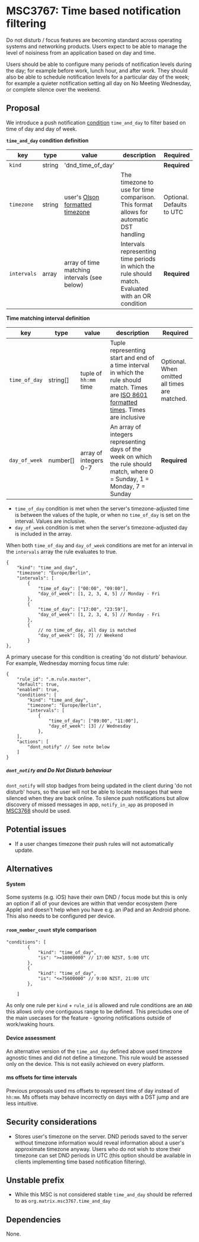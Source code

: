 # MSC3767: Time based notification filtering
Do not disturb / focus features are becoming standard across operating systems and networking products. Users expect to
be able to manage the level of noisiness from an application based on day and time.

Users should be able to configure many periods of notification levels during the day; for example before work, lunch
hour, and after work. They should also be able to schedule notification levels for a particular day of the week; for
example a quieter notification setting all day on No Meeting Wednesday, or complete silence over the weekend.

## Proposal

We introduce a push notification [condition](https://spec.matrix.org/v1.2/client-server-api/#push-rules) `time_and_day`
to filter based on time of day and day of week.

**`time_and_day` condition definition**

| key | type | value | description | Required |
| ---- | ----| ----- | ----------- | -------- |
| `kind` | string | 'dnd_time_of_day' | | **Required** |
| `timezone` | string | user's [Olson formatted timezone](https://en.wikipedia.org/wiki/List_of_tz_database_time_zones) | The timezone to use for time comparison. This format allows for automatic DST handling | Optional. Defaults to UTC |
| `intervals` | array | array of time matching intervals (see below) | Intervals representing time periods in which the rule should match. Evaluated with an OR condition | **Required** |

**Time matching interval definition**

| key | type | value | description | Required |
| ---- | ----| ----- | ----------- | -------- |
| `time_of_day` | string[] | tuple of `hh:mm` time | Tuple representing start and end of a time interval in which the rule should match. Times are [ISO 8601 formatted times](https://en.wikipedia.org/wiki/ISO_8601#:~:text=As%20of%20ISO%208601%2D1,minute%20between%2000%20and%2059.). Times are inclusive | Optional. When omitted all times are matched.  |
| `day_of_week` | number[] | array of integers 0-7 | An array of integers representing days of the week on which the rule should match, where 0 = Sunday, 1 = Monday, 7 = Sunday | **Required** |


- `time_of_day` condition is met when the server's timezone-adjusted time is between the values of the tuple, or when no
  `time_of_day` is set on the interval. Values are inclusive.
- `day_of_week` condition is met when the server's timezone-adjusted day is included in the array.

When both `time_of_day` and `day_of_week` conditions are met for an interval in the `intervals` array the rule evaluates
to true.

```json5
{
    "kind": "time_and_day",
    "timezone": "Europe/Berlin",
    "intervals": [
        {
            "time_of_day": ["00:00", "09:00"],
            "day_of_week": [1, 2, 3, 4, 5] // Monday - Fri
        },
        {
            "time_of_day": ["17:00", "23:59"],
            "day_of_week": [1, 2, 3, 4, 5] // Monday - Fri
        },
        {
            // no time_of_day, all day is matched
            "day_of_week": [6, 7] // Weekend
        }
},
```

A primary usecase for this condition is creating 'do not disturb' behaviour.
For example, Wednesday morning focus time rule:
```json5
{
    "rule_id": ".m.rule.master",
    "default": true,
    "enabled": true,
    "conditions": [
        "kind": "time_and_day",
        "timezone": "Europe/Berlin",
        "intervals": [
            {
                "time_of_day": ["09:00", "11:00"],
                "day_of_week": [3] // Wednesday
            },
    ],
    "actions": [
        "dont_notify" // See note below
    ]
}
```

##### `dont_notify` and Do Not Disturb behaviour
`dont_notify` will stop badges from being
updated in the client during 'do not disturb' hours, so the user will not be
able to locate messages that were silenced when they are back online.
To silence push notifications but allow discovery of missed messages in app, `notify_in_app` as proposed in
[MSC3768](https://github.com/matrix-org/matrix-spec-proposals/pull/3768) should
be used.

## Potential issues
- If a user changes timezone their push rules will not automatically update. 

## Alternatives

#### System
Some systems (e.g. iOS) have their own DND / focus mode but this is only an option if all of your devices are within
that vendor ecosystem (here Apple) and doesn't help when you have e.g. an iPad and an Android phone. This also needs to
be configured per device.

#### `room_member_count` style comparison
```json5
"conditions": [
        {
            "kind": "time_of_day",
            "is": ">=18000000" // 17:00 NZST, 5:00 UTC 
        },
        {
            "kind": "time_of_day",
            "is": "<=75600000" // 9:00 NZST, 21:00 UTC
        },
        
    ]
```
As only one rule per `kind` + `rule_id` is allowed and rule conditions are an `AND` this allows only one contiguous
range to be defined. This precludes one of the main usecases for the feature - ignoring notifications outside of
work/waking hours.

#### Device assessment
An alternative version of the `time_and_day` defined above used timezone agnostic times and did not define a timezone.
This rule would be assessed only on the device. This is not easily achieved on every platform. 

#### ms offsets for time intervals
Previous proposals used ms offsets to represent time of day instead of `hh:mm`. Ms offsets may behave incorrectly on
days with a DST jump and are less intuitive.

## Security considerations
- Stores user's timezone on the server. DND periods saved to the server without timezone information would reveal
  information about a user's approximate timezone anyway. Users who do not wish to store their timezone can set DND
  periods in UTC (this option should be available in clients implementing time based notification filtering).

## Unstable prefix

- While this MSC is not considered stable `time_and_day` should be referred to as `org.matrix.msc3767.time_and_day`

## Dependencies
None.
